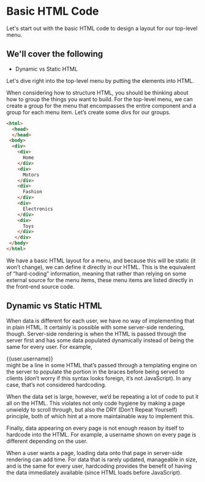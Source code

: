 # Basic HTML Code

Let's start out with the basic HTML code to design a layout for our top-level menu.

## We'll cover the following
- Dynamic vs Static HTML


Let's dive right into the top-level menu by putting the elements into HTML.

When considering how to structure HTML, you should be thinking about how to group the things you want to build. For the top-level menu, we can create a group for the menu that encompasses the entire component and a group for each menu item. Let’s create some divs for our groups.

```html
<html>
  <head>
  </head>
 <body>
  <div>
    <div>
      Home
    </div>
    <div>
      Motors
    </div>
    <div>
      Fashion 
    </div>
    <div>
      Electronics
    </div>
    <div>
      Toys
    </div>
   </div>
 </body>
</html>

```

We have a basic HTML layout for a menu, and because this will be static (it won’t change), we can define it directly in our HTML. This is the equivalent of “hard-coding” information, meaning that rather than relying on some external source for the menu items, these menu items are listed directly in the front-end source code.

## Dynamic vs Static HTML

When data is different for each user, we have no way of implementing that in plain HTML. It certainly is possible with some server-side rendering, though. Server-side rendering is when the HTML is passed through the server first and has some data populated dynamically instead of being the same for every user. For example, <div id="user">{{user.username}}</div> might be a line in some HTML that’s passed through a templating engine on the server to populate the portion in the braces before being served to clients (don’t worry if this syntax looks foreign, it’s not JavaScript). In any case, that’s not considered hardcoding.

When the data set is large, however, we’d be repeating a lot of code to put it all on the HTML. This violates not only code hygiene by making a page unwieldy to scroll through, but also the DRY (Don’t Repeat Yourself) principle, both of which hint at a more maintainable way to implement this.

Finally, data appearing on every page is not enough reason by itself to hardcode into the HTML. For example, a username shown on every page is different depending on the user.

When a user wants a page, loading data onto that page in server-side rendering can add time. For data that is rarely updated, manageable in size, and is the same for every user, hardcoding provides the benefit of having the data immediately available (since HTML loads before JavaScript).
